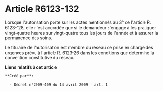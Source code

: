 # Article R6123-132

Lorsque l'autorisation porte sur les actes mentionnés au 3° de l'article R. 6123-128, elle n'est accordée que si le demandeur
s'engage à les pratiquer vingt-quatre heures sur vingt-quatre tous les jours de l'année et à assurer la permanence des
soins. 

Le titulaire de l'autorisation est membre du réseau de prise en charge des urgences prévu à l'article R. 6123-26 dans les
conditions que détermine la convention constitutive du réseau.

**Liens relatifs à cet article**

	**Créé par**:

	  - Décret n°2009-409 du 14 avril 2009 - art. 1
